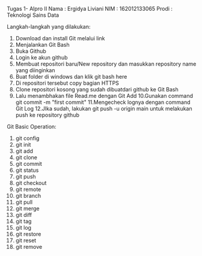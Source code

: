 Tugas 1- Alpro II
Nama	: Ergidya Liviani
NIM	: 162012133065
Prodi	: Teknologi Sains Data 

Langkah-langkah yang dilakukan: 
1. Download dan install Git melalui link
2. Menjalankan Git Bash 
3. Buka Github
4. Login ke akun github
5. Membuat repositori baru/New repository dan masukkan repository name yang diinginkan
6. Buat folder di windows dan klik git bash here
7. Di repositori tersebut copy bagian HTTPS
8. Clone repositori kosong yang sudah dibuatdari github ke Git Bash
9. Lalu menambhakan file Read.me dengan Git Add
10.Gunakan command git commit -m "first commit"
11.Mengecheck lognya dengan command Git Log
12.JIka sudah, lakukan git push -u origin main untuk melakukan push ke repository github

Git Basic Operation:
1. git config
2. git init
3. git add
4. git clone
5. git commit
6. git status
7. git push
8. git checkout
9. git remote
10. git branch
11. git pull
12. git merge
13. git diff
14. git tag
15. git log
16. git restore
17. git reset
18. git remove